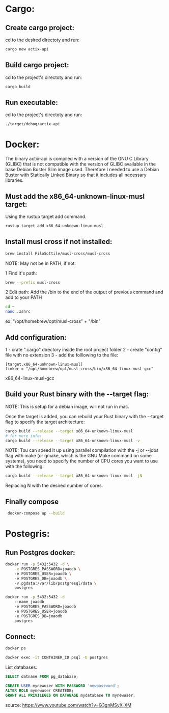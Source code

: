 # Cargo:

## Create cargo project:

cd to the desired directoty and run:
```sh
cargo new actix-api
```

## Build cargo project:

cd to the project's directoty and run:
```sh
cargo build
```

## Run executable:

cd to the project's directoty and run:
```sh
./target/debug/actix-api
```


# Docker:

The binary actix-api is compiled with a version of the GNU C Library (GLIBC) that is not compatible with the version of GLIBC available in the base Debian Buster Slim image used. Therefore I needed to use a Debian Buster with Statically Linked Binary so that it includes all necessary libraries.

## Must add the x86_64-unknown-linux-musl target:
Using the rustup target add command.
```sh
rustup target add x86_64-unknown-linux-musl
```

## Install musl cross if not installed:
```sh
brew install FiloSottile/musl-cross/musl-cross
```

NOTE: May not be in PATH, if not:

1 Find it's path:
```sh
brew --prefix musl-cross
```

2 Edit path:
Add the /bin to the end of the output of previous command and add to your PATH
```sh
cd ~
nano .zshrc
```
ex: "/opt/homebrew/opt/musl-cross" + "/bin"

## Add configuration:
1 - crate ".cargo" directory inside the root project folder
2 - create "config" file with no extension 
3 - add the folllowing to the file:
```
[target.x86_64-unknown-linux-musl]
linker = "/opt/homebrew/opt/musl-cross/bin/x86_64-linux-musl-gcc"
```

x86_64-linux-musl-gcc
## Build your Rust binary with the --target flag:
NOTE: This is setup for a debian image, will not run in mac.

Once the target is added, you can rebuild your Rust binary with the --target flag to specify the target architecture:
```sh
cargo build --release --target x86_64-unknown-linux-musl
# for more info:
cargo build --release --target x86_64-unknown-linux-musl -v 
```

NOTE: Tou can speed it up using parallel compilation with the -j or --jobs flag with make (or gmake, which is the GNU Make command on some systems), you need to specify the number of CPU cores you want to use with the following:

```sh OPTIONAL
cargo build --release --target x86_64-unknown-linux-musl -jN
```
Replacing N with the desired number of cores.

## Finally compose
```sh
 docker-compose up --build
```

# Postegris:

## Run Postgres docker:
```sh
docker run -p 5432:5432 -d \
    -e POSTGRES_PASSWORD=joaodb \    
    -e POSTGRES_USER=joaodb \    
    -e POSTGRES_DB=joaodb \     
    -v pgdata:/var/lib/postgresql/data \
    postgres
```
```sh
docker run -p 5432:5432 -d 
    --name joaodb 
    -e POSTGRES_PASSWORD=joaodb 
    -e POSTGRES_USER=joaodb 
    -e POSTGRES_DB=joaodb 
    postgres
```

## Connect:
```sh
docker ps
```

```sh
docker exec -it CONTAINER_ID psql -U postgres
```

List databases:
```sql
SELECT datname FROM pg_database;
```

```sql
CREATE USER mynewuser WITH PASSWORD 'newpassword';
ALTER ROLE mynewuser CREATEDB;
GRANT ALL PRIVILEGES ON DATABASE mydatabase TO mynewuser;
```
source: https://www.youtube.com/watch?v=G3gnMSyX-XM
